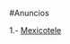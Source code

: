 #Anuncios

1.- [Mexicotele](https://www.mexicotele.com/ver/ingenierÍa-y-proyectos-en-fibra-de-vidrio/58b5895fa5f3577f0e431854)

